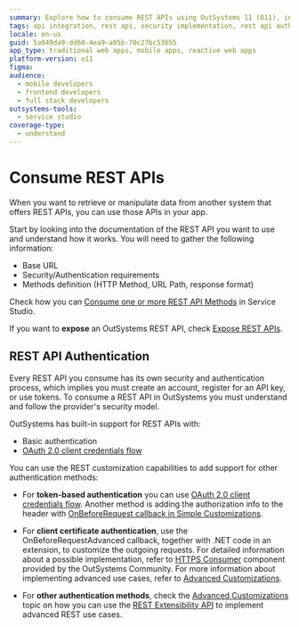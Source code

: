 ```yaml
---
summary: Explore how to consume REST APIs using OutSystems 11 (O11), including authentication methods and advanced customizations.
tags: api integration, rest api, security implementation, rest api authentication, api consumption
locale: en-us
guid: 5a949da9-dd60-4ea9-a05b-70c27bc53655
app_type: traditional web apps, mobile apps, reactive web apps
platform-version: o11
figma:
audience:
  - mobile developers
  - frontend developers
  - full stack developers
outsystems-tools:
  - service studio
coverage-type:
  - understand
---
```


# Consume REST APIs

When you want to retrieve or manipulate data from another system that offers REST APIs, you can use those APIs in your app.  

Start by looking into the documentation of the REST API you want to use and understand how it works. You will need to gather the following information:

* Base URL
* Security/Authentication requirements
* Methods definition (HTTP Method, URL Path, response format)

Check how you can [Consume one or more REST API Methods](consume-a-rest-api.md) in Service Studio.

<div class="info" markdown="1">

If you want to **expose** an OutSystems REST API, check [Expose REST APIs](../expose-rest-apis/intro.md).

</div>

## REST API Authentication

Every REST API you consume has its own security and authentication process, which implies you must create an account, register for an API key, or use tokens. To consume a REST API in OutSystems you must understand and follow the provider's security model.

OutSystems has built-in support for REST APIs with:

* Basic authentication
* [OAuth 2.0 client credentials flow](rest-oauth2-authorization.md)

You can use the REST customization capabilities to add support for other authentication methods:

* For **token-based authentication** you can use [OAuth 2.0 client credentials flow](rest-oauth2-authorization.md). Another method is adding the authorization info to the header with [OnBeforeRequest callback in Simple Customizations](simple-customizations.md).

* For **client certificate authentication**, use the OnBeforeRequestAdvanced callback, together with .NET code in an extension, to customize the outgoing requests. For detailed information about a possible implementation, refer to [HTTPS Consumer](https://www.outsystems.com/forge/component-overview/3591/https-consumer) component provided by the OutSystems Community. For more information about implementing advanced use cases, refer to [Advanced Customizations](advanced-customizations.md).

* For **other authentication methods**, check the [Advanced Customizations](advanced-customizations.md) topic on how you can use the [REST Extensibility API](../../../ref/apis/rest-extensibility-api.md) to implement advanced REST use cases.
